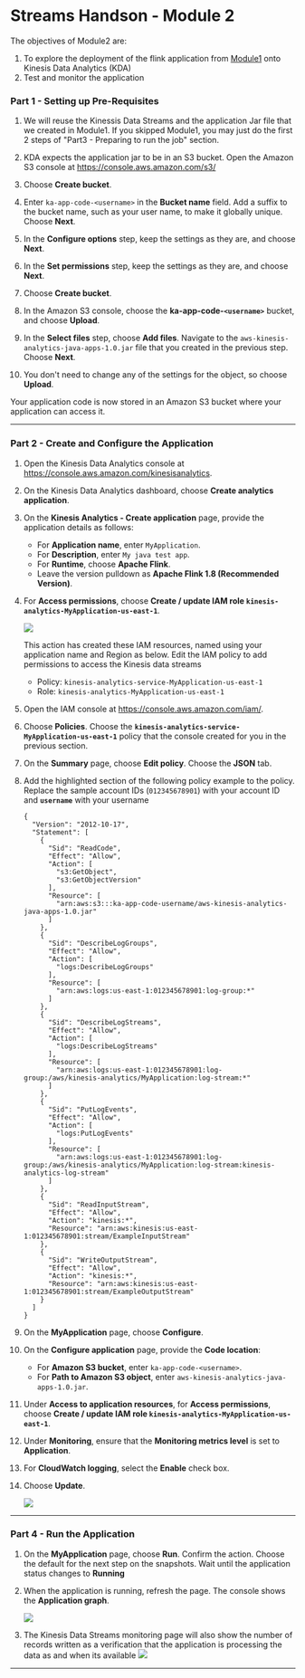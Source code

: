 # Streams Handson - Module 2

The objectives of Module2 are:

1. To explore the deployment of the flink application from [Module1](https://github.com/rspamzn/streams-handson) onto Kinesis Data Analytics (KDA)
3. Test and monitor the application

###  Part 1 - Setting up Pre-Requisites

1. We will reuse the Kinessis Data Streams and the application Jar file that we created in Module1. If you skipped Module1, you may just do the first 2 steps of "Part3 - Preparing to run the job" section.
2. KDA expects the application jar to be in an S3 bucket. Open the Amazon S3 console at https://console.aws.amazon.com/s3/ 
3. Choose **Create bucket**.

4. Enter `ka-app-code-<username>` in the **Bucket name** field. Add a suffix to the bucket name, such as your user name, to make it globally unique. Choose **Next**.
5. In the **Configure options** step, keep the settings as they are, and choose **Next**.
6. In the **Set permissions** step, keep the settings as they are, and choose **Next**.
7. Choose **Create bucket**.
8. In the Amazon S3 console, choose the **ka-app-code-`<username>`** bucket, and choose **Upload**.
9. In the **Select files** step, choose **Add files**. Navigate to the `aws-kinesis-analytics-java-apps-1.0.jar` file that you created in the previous step. Choose **Next**.
10. You don't need to change any of the settings for the object, so choose **Upload**.

Your application code is now stored in an Amazon S3 bucket where your application can access it.



------



### Part 2 - Create and Configure the Application

1. Open the Kinesis Data Analytics console at https://console.aws.amazon.com/kinesisanalytics.

2. On the Kinesis Data Analytics dashboard, choose **Create analytics application**.

3. On the **Kinesis Analytics - Create application** page, provide the application details as follows:

   - For **Application name**, enter `MyApplication`.
   - For **Description**, enter `My java test app`.
   - For **Runtime**, choose **Apache Flink**.
   - Leave the version pulldown as **Apache Flink 1.8 (Recommended Version)**.

4. For **Access permissions**, choose **Create / update IAM role `kinesis-analytics-MyApplication-us-east-1`**.

   <kbd>![](https://github.com/rspamzn/streams-handson/blob/master/resources/kdacreate.png)</kbd>

   This action has created these IAM resources, named using your application name and Region as below. Edit the IAM policy to add permissions to access the Kinesis data streams

   - Policy: `kinesis-analytics-service-MyApplication-us-east-1`
   - Role: `kinesis-analytics-MyApplication-us-east-1`

5. Open the IAM console at https://console.aws.amazon.com/iam/.

6. Choose **Policies**. Choose the **`kinesis-analytics-service-MyApplication-us-east-1`** policy that the console created for you in the previous section.

7. On the **Summary** page, choose **Edit policy**. Choose the **JSON** tab.

8. Add the highlighted section of the following policy example to the policy. Replace the sample account IDs (`012345678901`) with your account ID and **`username`** with your username

   ```
   {
     "Version": "2012-10-17",
     "Statement": [
       {
         "Sid": "ReadCode",
         "Effect": "Allow",
         "Action": [
           "s3:GetObject",
           "s3:GetObjectVersion"
         ],
         "Resource": [
           "arn:aws:s3:::ka-app-code-username/aws-kinesis-analytics-java-apps-1.0.jar"
         ]
       },
       {
         "Sid": "DescribeLogGroups",
         "Effect": "Allow",
         "Action": [
           "logs:DescribeLogGroups"
         ],
         "Resource": [
           "arn:aws:logs:us-east-1:012345678901:log-group:*"
         ]
       },
       {
         "Sid": "DescribeLogStreams",
         "Effect": "Allow",
         "Action": [
           "logs:DescribeLogStreams"
         ],
         "Resource": [
           "arn:aws:logs:us-east-1:012345678901:log-group:/aws/kinesis-analytics/MyApplication:log-stream:*"
         ]
       },
       {
         "Sid": "PutLogEvents",
         "Effect": "Allow",
         "Action": [
           "logs:PutLogEvents"
         ],
         "Resource": [
           "arn:aws:logs:us-east-1:012345678901:log-group:/aws/kinesis-analytics/MyApplication:log-stream:kinesis-analytics-log-stream"
         ]
       },
       {
         "Sid": "ReadInputStream",
         "Effect": "Allow",
         "Action": "kinesis:*",
         "Resource": "arn:aws:kinesis:us-east-1:012345678901:stream/ExampleInputStream"
       },
       {
         "Sid": "WriteOutputStream",
         "Effect": "Allow",
         "Action": "kinesis:*",
         "Resource": "arn:aws:kinesis:us-east-1:012345678901:stream/ExampleOutputStream"
       }
     ]
   }
   ```

9. On the **MyApplication** page, choose **Configure**.

10. On the **Configure application** page, provide the **Code location**:

    - For **Amazon S3 bucket**, enter `ka-app-code-<username>`.
    - For **Path to Amazon S3 object**, enter `aws-kinesis-analytics-java-apps-1.0.jar`.

11. Under **Access to application resources**, for **Access permissions**, choose **Create / update IAM role `kinesis-analytics-MyApplication-us-east-1`**.

12. Under **Monitoring**, ensure that the **Monitoring metrics level** is set to **Application**.

13. For **CloudWatch logging**, select the **Enable** check box.

14. Choose **Update**.

    <kbd>![](https://github.com/rspamzn/streams-handson/blob/master/resources/kdaupdate.png)</kbd>



------



### Part 4 - Run the Application

1. On the **MyApplication** page, choose **Run**. Confirm the action. Choose the default for the next step on the snapshots. Wait until the application status changes to **Running** 

2. When the application is running, refresh the page. The console shows the **Application graph**.

   <kbd>![](https://github.com/rspamzn/streams-handson/blob/master/resources/appdag.png)</kbd>

3. The Kinesis Data Streams monitoring page will also show the number of records written as a verification that the application is processing the data as and when its available <kbd>![](https://github.com/rspamzn/streams-handson/blob/master/resources/processed.png)</kbd>

------



